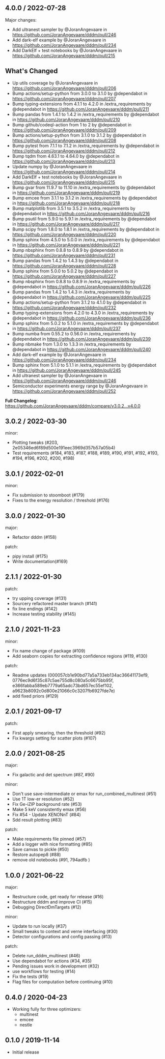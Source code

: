 4.0.0  / 2022-07-28
------------------
Major changes:
 - Add ultranest sampler by @JoranAngevaare in https://github.com/JoranAngevaare/dddm/pull/246
 - Add dark-elf example by @JoranAngevaare in https://github.com/JoranAngevaare/dddm/pull/234
 - Add DarkElf + test notebooks by @JoranAngevaare in https://github.com/JoranAngevaare/dddm/pull/215

## What's Changed
* Up utils coverage by @JoranAngevaare in https://github.com/JoranAngevaare/dddm/pull/206
* Bump actions/setup-python from 3.0.0 to 3.1.0 by @dependabot in https://github.com/JoranAngevaare/dddm/pull/207
* Bump typing-extensions from 4.1.1 to 4.2.0 in /extra_requirements by @dependabot in https://github.com/JoranAngevaare/dddm/pull/211
* Bump pandas from 1.4.1 to 1.4.2 in /extra_requirements by @dependabot in https://github.com/JoranAngevaare/dddm/pull/210
* Bump github/codeql-action from 1 to 2 by @dependabot in https://github.com/JoranAngevaare/dddm/pull/209
* Bump actions/setup-python from 3.1.0 to 3.1.2 by @dependabot in https://github.com/JoranAngevaare/dddm/pull/208
* Bump pytest from 7.1.1 to 7.1.2 in /extra_requirements by @dependabot in https://github.com/JoranAngevaare/dddm/pull/212
* Bump tqdm from 4.63.1 to 4.64.0 by @dependabot in https://github.com/JoranAngevaare/dddm/pull/213
* Update numpy by @JoranAngevaare in https://github.com/JoranAngevaare/dddm/pull/214
* Add DarkElf + test notebooks by @JoranAngevaare in https://github.com/JoranAngevaare/dddm/pull/215
* Bump gvar from 11.9.7 to 11.10 in /extra_requirements by @dependabot in https://github.com/JoranAngevaare/dddm/pull/219
* Bump emcee from 3.1.1 to 3.1.2 in /extra_requirements by @dependabot in https://github.com/JoranAngevaare/dddm/pull/218
* Bump matplotlib from 3.5.1 to 3.5.2 in /extra_requirements by @dependabot in https://github.com/JoranAngevaare/dddm/pull/216
* Bump psutil from 5.9.0 to 5.9.1 in /extra_requirements by @dependabot in https://github.com/JoranAngevaare/dddm/pull/217
* Bump scipy from 1.8.0 to 1.8.1 in /extra_requirements by @dependabot in https://github.com/JoranAngevaare/dddm/pull/220
* Bump sphinx from 4.5.0 to 5.0.0 in /extra_requirements by @dependabot in https://github.com/JoranAngevaare/dddm/pull/221
* Bump nbsphinx from 0.8.8 to 0.8.9 by @dependabot in https://github.com/JoranAngevaare/dddm/pull/231
* Bump pandas from 1.4.2 to 1.4.3 by @dependabot in https://github.com/JoranAngevaare/dddm/pull/228
* Bump sphinx from 5.0.0 to 5.0.2 by @dependabot in https://github.com/JoranAngevaare/dddm/pull/227
* Bump nbsphinx from 0.8.8 to 0.8.9 in /extra_requirements by @dependabot in https://github.com/JoranAngevaare/dddm/pull/226
* Bump pandas from 1.4.2 to 1.4.3 in /extra_requirements by @dependabot in https://github.com/JoranAngevaare/dddm/pull/225
* Bump actions/setup-python from 3.1.2 to 4.1.0 by @dependabot in https://github.com/JoranAngevaare/dddm/pull/232
* Bump typing-extensions from 4.2.0 to 4.3.0 in /extra_requirements by @dependabot in https://github.com/JoranAngevaare/dddm/pull/236
* Bump sphinx from 5.0.2 to 5.1.0 in /extra_requirements by @dependabot in https://github.com/JoranAngevaare/dddm/pull/237
* Bump numba from 0.55.2 to 0.56.0 in /extra_requirements by @dependabot in https://github.com/JoranAngevaare/dddm/pull/239
* Bump nbmake from 1.3.0 to 1.3.3 in /extra_requirements by @dependabot in https://github.com/JoranAngevaare/dddm/pull/240
* Add dark-elf example by @JoranAngevaare in https://github.com/JoranAngevaare/dddm/pull/234
* Bump sphinx from 5.1.0 to 5.1.1 in /extra_requirements by @dependabot in https://github.com/JoranAngevaare/dddm/pull/245
* Add ultranest sampler by @JoranAngevaare in https://github.com/JoranAngevaare/dddm/pull/246
* Semiconductor experiments energy range by @JoranAngevaare in https://github.com/JoranAngevaare/dddm/pull/252


**Full Changelog**: https://github.com/JoranAngevaare/dddm/compare/v3.0.2...v4.0.0


3.0.2 / 2022-03-30
------------------
minor:

- Plotting tweaks (#203, 2e05346ed6f89d500e191eec3969d357b57a05b4)
- Test requirements (#184, #183, #187, #188, #189, #190, #191, #192, #193, #194, #196, #202, #200, #198)

3.0.1 / 2022-02-01
------------------
minor:

- Fix submission to stoomboot (#179)
- Fixes to the energy resolution / threshold (#176)

3.0.0 / 2022-01-30
------------------
major:

- Refactor dddm (#158)

patch:

- pipy install (#175)
- Write documentation(#169)

2.1.1 / 2022-01-30
------------------
patch:

- try upping coverage (#131)
- Sourcery refactored master branch (#141)
- fix line endings (#142)
- Increase testing stability (#145)

2.1.0 / 2021-11-23
------------------
minor:

- Fix name change of package (#109)
- Add seaborn copies for extracting confidence regions (#119, #130)

patch:

- Readme updates (000057cb1e90bd77a5a733eb134ac36641173ef9,
  0776ec9d6f35c87c5ae755d8c080a5c6675bb95f, e366fabba589eb7779a65adc73bd657ec55ef102,
  a9623b8092c0d800e21066c0c3207fb6927fde7e)
- add fixed priors (#129)

2.0.1 / 2021-09-17
------------------
patch:

- First apply smearing, then the threshold (#92)
- Fix kwargs setting for scatter plots (#107)

2.0.0 / 2021-08-25
------------------
major:

- Fix galactic and det spectrum (#87, #90)

minor:

- Don't use save-intermediate or emax for run_combined_multinest (#51)
- Use 1T low-er resolution (#52)
- Fix Ge-iZIP background rate (#53)
- Make 5 keV consistently emax (#56)
- Fix #54 - Update XENONnT (#84)
- Sdd result plotting (#83)

patch:

- Make requirements file pinned (#57)
- Add a logger with nice formatting (#85)
- Save canvas to pickle (#50)
- Restore autopep8 (#88)
- remove old notebooks (#91, 794adfb )

1.0.0 / 2021-06-22
------------------
major:

- Restructure code, get ready for release (#16)
- Restructure dddm and improve CI (#15)
- Debugging DirectDmTargets (#12)

minor:

- Update to run locally (#37)
- Small tweaks to context and verne interfacing (#30)
- Detector configurations and config passing (#13)

patch:

- Delete run_dddm_multinest (#46)
- Use dependabot for actions (#34, #35)
- Pending issues work in development (#32)
- use workflows for testing (#14)
- Fix the tests (#19)
- Flag files for computation before continuing (#10)

0.4.0 / 2020-04-23
------------------

- Working fully for three optimizers:
    - multinest
    - emcee
    - nestle

0.1.0 / 2019-11-14
------------------

- Initial release
